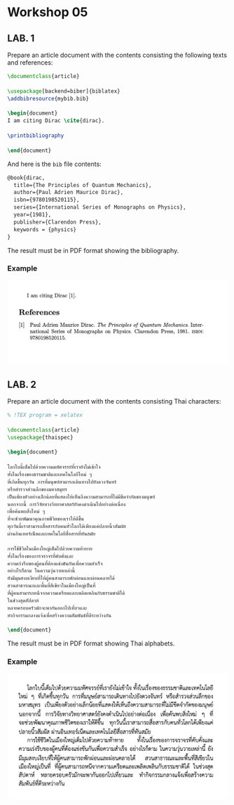 # Workshop 05

## LAB. 1

Prepare an article document with the contents consisting the following texts and references:

```tex
\documentclass{article}

\usepackage[backend=biber]{biblatex}
\addbibresource{mybib.bib}

\begin{document}
I am citing Dirac \cite{dirac}.

\printbibliography

\end{document}
```

And here is the `bib` file contents:

```tex
@book{dirac,
  title={The Principles of Quantum Mechanics},
  author={Paul Adrien Maurice Dirac},
  isbn={9780198520115},
  series={International Series of Monographs on Physics},
  year={1981},
  publisher={Clarendon Press},
  keywords = {physics}
}
```

The result must be in PDF format showing the bibliography.

### Example

![center](1.png)


## LAB. 2

Prepare an article document with the contents consisting Thai characters:

```tex
% !TEX program = xelatex

\documentclass{article}
\usepackage{thaispec}

\begin{document}

โลกใบนี้เต็มไปด้วยความมหัศจรรย์ที่เรายังไม่เข้าใจ 
ทั้งในเรื่องของธรรมชาติและเทคโนโลยีใหม่ ๆ 
ที่เกิดขึ้นทุกวัน การที่มนุษย์สามารถเดินทางไปยังดวงจันทร์
หรือสำรวจส่วนลึกของมหาสมุทร 
เป็นเพียงตัวอย่างเล็กน้อยที่แสดงให้เห็นถึงความสามารถที่ไม่มีขีดจำกัดของมนุษย์ 
นอกจากนี้ การวิจัยทางวิทยาศาสตร์ยังคงดำเนินไปอย่างต่อเนื่อง 
เพื่อค้นพบสิ่งใหม่ ๆ 
ที่จะช่วยพัฒนาคุณภาพชีวิตของเราให้ดีขึ้น 
ทุกวันนี้เราสามารถสื่อสารกับคนทั่วโลกได้เพียงแค่ปลายนิ้วสัมผัส 
ผ่านอินเทอร์เน็ตและเทคโนโลยีสื่อสารที่ทันสมัย

การใช้ชีวิตในเมืองใหญ่เต็มไปด้วยความท้าทาย 
ทั้งในเรื่องของการจราจรที่คับคั่งและ
ความเร่งรีบของผู้คนที่ต้องแข่งขันกันเพื่อความสำเร็จ 
อย่างไรก็ตาม ในความวุ่นวายเหล่านี้ 
ยังมีมุมสงบเงียบที่ให้ผู้คนสามารถพักผ่อนและผ่อนคลายได้ 
สวนสาธารณะและพื้นที่สีเขียวในเมืองใหญ่เป็นที่
ที่ผู้คนสามารถหนีจากความเครียดและเพลิดเพลินกับธรรมชาติได้ 
ในช่วงสุดสัปดาห์ 
หลายครอบครัวมักจะพากันออกไปเที่ยวและ
ทำกิจกรรมกลางแจ้งเพื่อสร้างความสัมพันธ์ที่ดีระหว่างกัน

\end{document}
```

The result must be in PDF format showing Thai alphabets.

### Example

![center](2.png)

